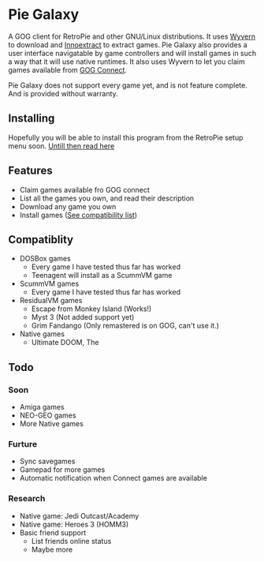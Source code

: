 # Pie Galaxy

A GOG client for RetroPie and other GNU/Linux distributions. It uses [Wyvern](https://github.com/nicohman/wyvern/) to download and [Innoextract](https://github.com/dscharrer/innoextract) to extract games. Pie Galaxy also provides a user interface navigatable by game controllers and will install games in such a way that it will use native runtimes. It also uses Wyvern to let you claim games available from [GOG Connect](https://gog.com/connect).

Pie Galaxy does not support every game yet, and is not feature complete. And is provided without warranty.

## Installing

Hopefully you will be able to install this program from the RetroPie setup menu soon.
[Untill then read here](Install.md)

## Features

* Claim games available fro GOG connect
* List all the games you own, and read their description
* Download any game you own
* Install games ([See compatibility list](#compatiblity))

## Compatiblity

* DOSBox games 
    * Every game I have tested thus far has worked
    * Teenagent will install as a ScummVM game
* ScummVM games
    * Every game I have tested thus far has worked
* ResidualVM games
    * Escape from Monkey Island (Works!)
    * Myst 3 (Not added support yet)
    * Grim Fandango (Only remastered is on GOG, can't use it.)
* Native games
    * Ultimate DOOM, The

## Todo

### Soon

* Amiga games
* NEO-GEO games
* More Native games

### Furture

* Sync savegames
* Gamepad for more games
* Automatic notification when Connect games are available

### Research

* Native game: Jedi Outcast/Academy
* Native game: Heroes 3 (HOMM3)
* Basic friend support
    * List friends online status
    * Maybe more